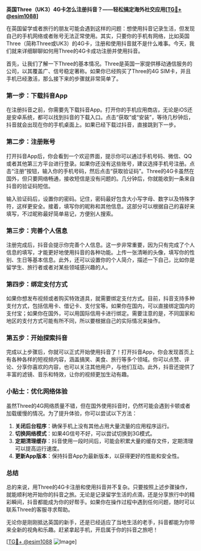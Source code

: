 **英国Three（UK3）4G卡怎么注册抖音？——轻松搞定海外社交应用[[TG💪+ @esim1088](https://t.me/s/esim1088)]**

在英国留学或者旅行的朋友可能会遇到这样的问题：想使用抖音记录生活，但发现自己的手机网络或者账号无法正常使用。其实，只要你的手机有网络，比如英国Three（简称Three或UK3）的4G卡，注册和使用抖音就不是什么难事。今天，我们就来详细聊聊如何用Three的4G卡成功注册并使用抖音。

首先，让我们了解一下Three的基本情况。Three是英国一家提供移动通信服务的公司，以其覆盖广、信号稳定著称。如果你已经购买了Three的4G SIM卡，并且手机已经激活，那么接下来的步骤就非常简单了。

### **第一步：下载抖音App**
在注册抖音之前，你需要先下载抖音App。打开你的手机应用商店，无论是iOS还是安卓系统，都可以找到抖音的下载入口。点击“获取”或“安装”，等待几秒钟后，抖音就会出现在你的手机桌面上。如果已经下载过抖音，直接跳到下一步。

### **第二步：注册账号**
打开抖音App后，你会看到一个欢迎界面，提示你可以通过手机号码、微信、QQ或者其他第三方平台进行登录。如果你还没有这些账号，建议选择手机号注册。点击“注册”按钮，输入你的手机号码，然后点击“获取验证码”。Three的4G卡虽然在国外，但只要网络畅通，接收短信是没有问题的。几分钟后，你就能收到一条来自抖音的验证码短信。

输入验证码后，设置你的密码。记住，密码最好包含大小写字母、数字以及特殊字符，这样更安全。接着，填写你的昵称和其他信息。这部分可以根据自己的喜好来填写，不过昵称最好简单易记，方便别人搜索。

### **第三步：完善个人信息**
注册完成后，抖音会提示你完善个人信息。这一步非常重要，因为只有完成了个人信息的填写，才能更好地使用抖音的各种功能。上传一张清晰的头像，填写你的性别、生日等基本信息。此外，还可以设置你的个人简介，描述一下自己，比如你是留学生、旅行者或者对某些领域感兴趣的人。

### **第四步：绑定支付方式**
如果你想发布视频或者购买特效道具，就需要绑定支付方式。目前，抖音支持多种支付方式，包括信用卡、借记卡、支付宝等。如果你在国内，可以直接绑定国内的支付宝；如果你在国外，可以用国际信用卡进行绑定。需要注意的是，不同国家和地区的支付方式可能有所不同，所以要根据自己的实际情况来操作。

### **第五步：开始探索抖音**
完成以上步骤后，你就可以正式开始使用抖音了！打开抖音App，你会发现首页上有各种各样的短视频内容，涵盖搞笑、美食、旅行等多个领域。你可以点赞、评论、分享你喜欢的内容，也可以关注其他用户，与他们互动。此外，抖音还提供了丰富的滤镜、音乐和特效，让你的视频更加生动有趣。

### **小贴士：优化网络体验**
虽然Three的4G网络质量不错，但在国外使用抖音时，仍然可能会遇到卡顿或者加载缓慢的情况。为了提升体验，你可以尝试以下方法：

1. **关闭后台程序**：确保手机上没有其他占用大量流量的应用程序运行。
2. **切换网络模式**：如果4G信号不好，可以尝试切换到3G模式。
3. **定期清理缓存**：抖音使用一段时间后，可能会积累大量的缓存文件，定期清理可以提高运行速度。
4. **更新App版本**：保持抖音App为最新版本，以获得更好的性能和安全性。

### **总结**
总的来说，用Three的4G卡注册和使用抖音并不复杂。只要按照上述步骤操作，就能顺利地开始你的抖音之旅。无论是记录留学生活的点滴，还是分享旅行中的精彩瞬间，抖音都能成为你的好帮手。如果你在操作过程中遇到任何问题，随时可以联系Three的客服寻求帮助。

无论你是刚刚抵达英国的新手，还是已经适应了当地生活的老手，抖音都能为你带来全新的视角和乐趣。赶紧拿起手机，开启属于你的抖音之旅吧！

[[TG💪+ @esim1088](https://t.me/s/esim1088) ![Image](https://i.postimg.cc/4NQfJmqS/Snipaste-2025-05-13-00-14-12.png)]